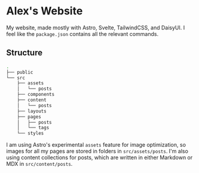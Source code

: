 # Alex's Website

My website, made mostly with Astro, Svelte, TailwindCSS, and DaisyUI. I feel like the `package.json` contains all the relevant commands.

## Structure

```bash
.
├── public
└── src
    ├── assets
    │   └── posts
    ├── components
    ├── content
    │   └── posts
    ├── layouts
    ├── pages
    │   ├── posts
    │   └── tags
    └── styles
```

I am using Astro's experimental `assets` feature for image optimization, so images for all my pages are stored in folders in `src/assets/posts`. I'm also using content collections for posts, which are written in either Markdown or MDX in `src/content/posts`.
